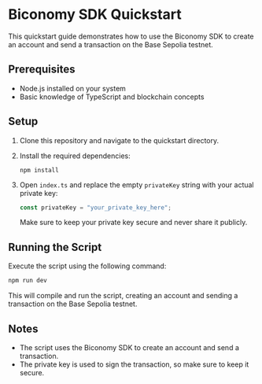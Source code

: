 # Biconomy SDK Quickstart

This quickstart guide demonstrates how to use the Biconomy SDK to create an account and send a transaction on the Base Sepolia testnet.

## Prerequisites

- Node.js installed on your system
- Basic knowledge of TypeScript and blockchain concepts

## Setup

1. Clone this repository and navigate to the quickstart directory.

2. Install the required dependencies:

   ```
   npm install 
   ```

3. Open `index.ts` and replace the empty `privateKey` string with your actual private key:

   ```typescript
   const privateKey = "your_private_key_here";
   ```

   Make sure to keep your private key secure and never share it publicly.

## Running the Script

Execute the script using the following command:

```bash
npm run dev 
```

This will compile and run the script, creating an account and sending a transaction on the Base Sepolia testnet.

## Notes

- The script uses the Biconomy SDK to create an account and send a transaction.
- The private key is used to sign the transaction, so make sure to keep it secure.

